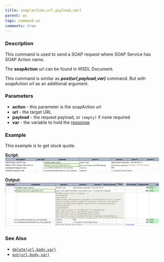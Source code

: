 ```yaml
---
title: soap(action,url,payload,var)
parent: ws
tags: command ws
comments: true
---
```



### Description
This command is used to send a SOAP request where SOAP Service has SOAP Action name.

The **soapAction** url can be found in WSDL Document.

This command is similar as **_post(url,payload,var)_** command. But with soapAction url as an additional argument.


### Parameters
- **action** \- this parameter is the soapAction url
- **url** \- the target URL
- **payload** \- the request payload, or `(empty)` if none required
- **var** \- the variable to hold the [response](index.html#http-response)


### Example
This example is to get stock quote.

**Script**:<br/>
![](image/soap_01.png)

**Output**:<br/>
![](image/soap_02.png)


### See Also
- [`delete(url,body,var)`](delete(url,body,var))
- [`put(url,body,var)`](put(url,body,var))